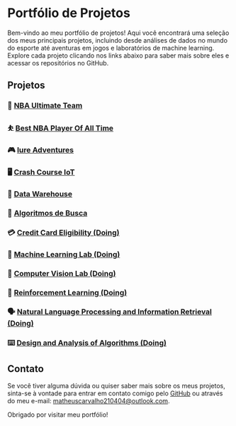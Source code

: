 # Portfólio de Projetos

Bem-vindo ao meu portfólio de projetos! Aqui você encontrará uma seleção dos meus principais projetos, incluindo desde análises de dados no mundo do esporte até aventuras em jogos e laboratórios de machine learning. Explore cada projeto clicando nos links abaixo para saber mais sobre eles e acessar os repositórios no GitHub.

## Projetos

### 🏀 [NBA Ultimate Team](https://github.com/MatCarvalho21/NBA_ultimate_team.py)

### ⛹️ [Best NBA Player Of All Time](https://github.com/MatCarvalho21/best_nba_player_of_all_time)

### 🎮 [Iure Adventures](https://github.com/LuuSamp/Iure_Adventures)

### 🖥️ [Crash Course IoT](https://github.com/MatCarvalho21/CrashCourse_IoT)

### 🎲 [Data Warehouse](https://github.com/MatCarvalho21/SQL)

### 🔎 [Algoritmos de Busca](https://github.com/scrocha/algoritmos-ED/tree/main)

### 💳 [Credit Card Eligibility (Doing)](https://github.com/MatCarvalho21/CreditCardEligibility)

### 🤖 [Machine Learning Lab (Doing)](https://github.com/MatCarvalho21/MachineLearningLab)

### 👀 [Computer Vision Lab (Doing)](https://github.com/MatCarvalho21/ComputerVisionLab)

### 🎁 [Reinforcement Learning (Doing)](https://github.com/MatCarvalho21/ReinforcementLearning)

### 🗣️ [Natural Language Processing and Information Retrieval (Doing)](https://github.com/MatCarvalho21/NLP_InfoRetrielval)

### ⌨️ [Design and Analysis of Algorithms (Doing)](https://github.com/MatCarvalho21/PAA)

## Contato

Se você tiver alguma dúvida ou quiser saber mais sobre os meus projetos, sinta-se à vontade para entrar em contato comigo pelo [GitHub](https://github.com/MatCarvalho21) ou através do meu e-mail: matheuscarvalho210404@outlook.com.

Obrigado por visitar meu portfólio!
